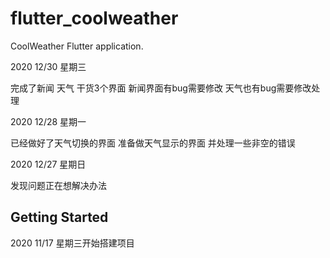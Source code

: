 # flutter_coolweather

CoolWeather Flutter application.

2020 12/30 星期三

完成了新闻 天气 干货3个界面 新闻界面有bug需要修改 天气也有bug需要修改处理


2020 12/28 星期一

已经做好了天气切换的界面 准备做天气显示的界面 并处理一些非空的错误


2020 12/27 星期日

发现问题正在想解决办法


## Getting Started


2020 11/17 星期三开始搭建项目

